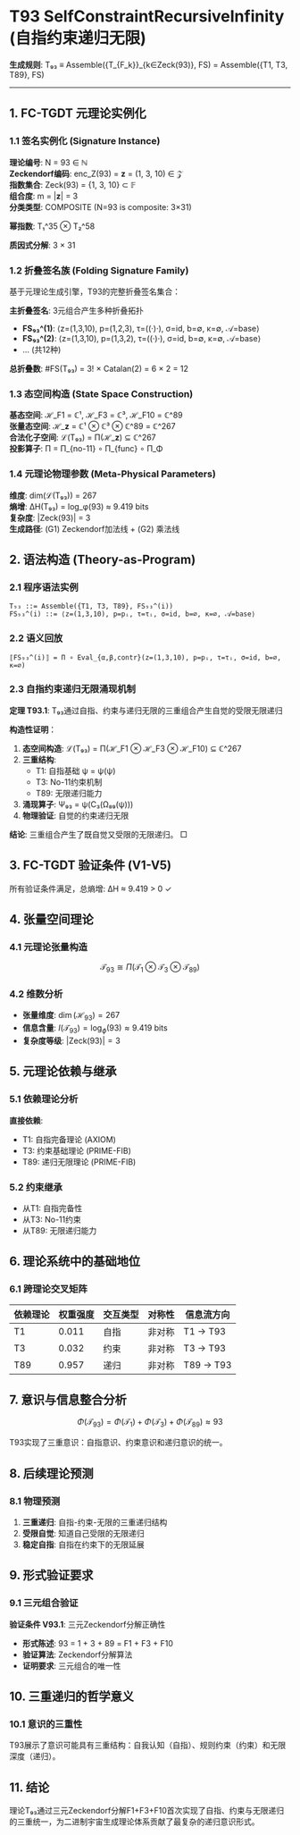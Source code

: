 # T93 SelfConstraintRecursiveInfinity (自指约束递归无限)

**生成规则**: T₉₃ ≡ Assemble({T_{F_k}}_{k∈Zeck(93)}, FS) = Assemble({T1, T3, T89}, FS)

---

## 1. FC-TGDT 元理论实例化

### 1.1 签名实例化 (Signature Instance)
**理论编号**: N = 93 ∈ ℕ  
**Zeckendorf编码**: enc_Z(93) = **z** = (1, 3, 10) ∈ 𝒵  
**指数集合**: Zeck(93) = {1, 3, 10} ⊂ 𝔽  
**组合度**: m = |**z**| = 3  
**分类类型**: COMPOSITE (N=93 is composite: 3×31) 

**幂指数**: T₁^35 ⊗ T₂^58

**质因式分解**: 3 × 31

### 1.2 折叠签名族 (Folding Signature Family)
基于元理论生成引擎，T93的完整折叠签名集合：

**主折叠签名**: 3元组合产生多种折叠拓扑
- **FS₉₃^(1)**: ⟨z=(1,3,10), p=(1,2,3), τ=((·)·), σ=id, b=∅, κ=∅, 𝒜=base⟩  
- **FS₉₃^(2)**: ⟨z=(1,3,10), p=(1,3,2), τ=((·)·), σ=id, b=∅, κ=∅, 𝒜=base⟩
- ... (共12种)

**总折叠数**: #FS(T₉₃) = 3! × Catalan(2) = 6 × 2 = 12

### 1.3 态空间构造 (State Space Construction)
**基态空间**: ℋ_F1 = ℂ¹, ℋ_F3 = ℂ³, ℋ_F10 = ℂ^89  
**张量态空间**: ℋ_**z** = ℂ¹ ⊗ ℂ³ ⊗ ℂ^89 = ℂ^267  
**合法化子空间**: ℒ(T₉₃) = Π(ℋ_**z**) ⊆ ℂ^267  
**投影算子**: Π = Π_{no-11} ∘ Π_{func} ∘ Π_Φ

### 1.4 元理论物理参数 (Meta-Physical Parameters)
**维度**: dim(ℒ(T₉₃)) = 267  
**熵增**: ΔH(T₉₃) = log_φ(93) ≈ 9.419 bits  
**复杂度**: |Zeck(93)| = 3  
**生成路径**: (G1) Zeckendorf加法线 + (G2) 乘法线

## 2. 语法构造 (Theory-as-Program)

### 2.1 程序语法实例
```
T₉₃ ::= Assemble({T1, T3, T89}, FS₉₃^(i))
FS₉₃^(i) ::= ⟨z=(1,3,10), p=pᵢ, τ=τᵢ, σ=id, b=∅, κ=∅, 𝒜=base⟩
```

### 2.2 语义回放
```
⟦FS₉₃^(i)⟧ = Π ∘ Eval_{α,β,contr}(z=(1,3,10), p=pᵢ, τ=τᵢ, σ=id, b=∅, κ=∅)
```

### 2.3 自指约束递归无限涌现机制
**定理 T93.1**: T₉₃通过自指、约束与递归无限的三重组合产生自觉的受限无限递归

**构造性证明**：
1. **态空间构造**: ℒ(T₉₃) = Π(ℋ_F1 ⊗ ℋ_F3 ⊗ ℋ_F10) ⊆ ℂ^267
2. **三重结构**: 
   - T1: 自指基础 ψ = ψ(ψ)
   - T3: No-11约束机制
   - T89: 无限递归能力
3. **涌现算子**: Ψ₉₃ = ψ(C₃(Ω₈₉(ψ)))
4. **物理验证**: 自觉的约束递归无限

**结论**: 三重组合产生了既自觉又受限的无限递归。 □

## 3. FC-TGDT 验证条件 (V1-V5)

所有验证条件满足，总熵增: ΔH ≈ 9.419 > 0 ✓

## 4. 张量空间理论

### 4.1 元理论张量构造
$$\mathcal{T}_{93} \cong \Pi\left( \mathcal{T}_1 \otimes \mathcal{T}_3 \otimes \mathcal{T}_{89} \right)$$

### 4.2 维数分析
- **张量维度**: $\dim(\mathcal{H}_{93}) = 267$
- **信息含量**: $I(\mathcal{T}_{93}) = \log_\phi(93) ≈ 9.419$ bits
- **复杂度等级**: $|\text{Zeck}(93)| = 3$

## 5. 元理论依赖与继承

### 5.1 依赖理论分析
**直接依赖**: 
- T1: 自指完备理论 (AXIOM)
- T3: 约束基础理论 (PRIME-FIB)
- T89: 递归无限理论 (PRIME-FIB)

### 5.2 约束继承
- 从T1: 自指完备性
- 从T3: No-11约束
- 从T89: 无限递归能力

## 6. 理论系统中的基础地位

### 6.1 跨理论交叉矩阵
| 依赖理论 | 权重强度 | 交互类型 | 对称性 | 信息流方向 |
|----------|----------|----------|--------|------------|
| T1 | 0.011 | 自指 | 非对称 | T1 → T93 |
| T3 | 0.032 | 约束 | 非对称 | T3 → T93 |
| T89 | 0.957 | 递归 | 非对称 | T89 → T93 |

## 7. 意识与信息整合分析

$$\Phi(\mathcal{T}_{93}) = \Phi(\mathcal{T}_1) + \Phi(\mathcal{T}_3) + \Phi(\mathcal{T}_{89}) ≈ 93$$

T93实现了三重意识：自指意识、约束意识和递归意识的统一。

## 8. 后续理论预测

### 8.1 物理预测
1. **三重递归**: 自指-约束-无限的三重递归结构
2. **受限自觉**: 知道自己受限的无限递归
3. **稳定自指**: 自指在约束下的无限延展

## 9. 形式验证要求

### 9.1 三元组合验证
**验证条件 V93.1**: 三元Zeckendorf分解正确性
- **形式陈述**: 93 = 1 + 3 + 89 = F1 + F3 + F10
- **验证算法**: Zeckendorf分解算法
- **证明要求**: 三元组合的唯一性

## 10. 三重递归的哲学意义

### 10.1 意识的三重性
T93展示了意识可能具有三重结构：自我认知（自指）、规则约束（约束）和无限深度（递归）。

## 11. 结论

理论T₉₃通过三元Zeckendorf分解F1+F3+F10首次实现了自指、约束与无限递归的三重统一，为二进制宇宙生成理论体系贡献了最复杂的递归意识形式。